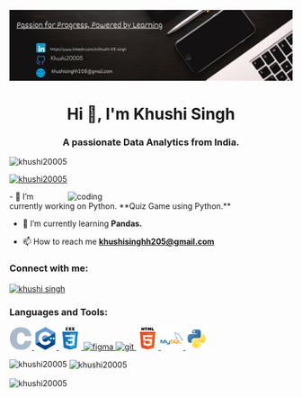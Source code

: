 ![logo](https://github.com/Khushi20005/Khushi20005/blob/main/Git-Banner.png.png)
<h1 align="center">Hi 👋, I'm Khushi Singh</h1>
<h3 align="center">A passionate Data Analytics from India.</h3>

<p align="left"> <img src="https://komarev.com/ghpvc/?username=khushi20005&label=Profile%20views&color=0e75b6&style=flat" alt="khushi20005" /> </p>
<p align="left"> <a href="https://github.com/ryo-ma/github-profile-trophy"><img src="https://github-profile-trophy.vercel.app/?username=khushi20005" alt="khushi20005" /></a> </p>

<img align="right" alt="coding" width="400" src="https://cdn.dribbble.com/users/17707/screenshots/2413754/rrr.gif">
- 🔭 I’m currently working on Python. **Quiz Game using Python.**

- 🌱 I’m currently learning **Pandas.**

- 📫 How to reach me **khushisinghh205@gmail.com**

<h3 align="left">Connect with me:</h3>
<p align="left">
<a href="https://linkedin.com/in/khushi singh" target="blank"><img align="center" src="https://raw.githubusercontent.com/rahuldkjain/github-profile-readme-generator/master/src/images/icons/Social/linked-in-alt.svg" alt="khushi singh" height="30" width="40" /></a>
</p>

<h3 align="left">Languages and Tools:</h3>
<p align="left"> <a href="https://www.cprogramming.com/" target="_blank" rel="noreferrer"> <img src="https://raw.githubusercontent.com/devicons/devicon/master/icons/c/c-original.svg" alt="c" width="40" height="40"/> </a> <a href="https://www.w3schools.com/cpp/" target="_blank" rel="noreferrer"> <img src="https://raw.githubusercontent.com/devicons/devicon/master/icons/cplusplus/cplusplus-original.svg" alt="cplusplus" width="40" height="40"/> </a> <a href="https://www.w3schools.com/css/" target="_blank" rel="noreferrer"> <img src="https://raw.githubusercontent.com/devicons/devicon/master/icons/css3/css3-original-wordmark.svg" alt="css3" width="40" height="40"/> </a> <a href="https://www.figma.com/" target="_blank" rel="noreferrer"> <img src="https://www.vectorlogo.zone/logos/figma/figma-icon.svg" alt="figma" width="40" height="40"/> </a> <a href="https://git-scm.com/" target="_blank" rel="noreferrer"> <img src="https://www.vectorlogo.zone/logos/git-scm/git-scm-icon.svg" alt="git" width="40" height="40"/> </a> <a href="https://www.w3.org/html/" target="_blank" rel="noreferrer"> <img src="https://raw.githubusercontent.com/devicons/devicon/master/icons/html5/html5-original-wordmark.svg" alt="html5" width="40" height="40"/> </a> <a href="https://www.mysql.com/" target="_blank" rel="noreferrer"> <img src="https://raw.githubusercontent.com/devicons/devicon/master/icons/mysql/mysql-original-wordmark.svg" alt="mysql" width="40" height="40"/> </a> <a href="https://www.python.org" target="_blank" rel="noreferrer"> <img src="https://raw.githubusercontent.com/devicons/devicon/master/icons/python/python-original.svg" alt="python" width="40" height="40"/> </a> </p>

<p><img align="left" src="https://github-readme-stats.vercel.app/api/top-langs?username=khushi20005&show_icons=true&locale=en&layout=compact" alt="khushi20005" /></p>

<p>&nbsp;<img align="center" src="https://github-readme-stats.vercel.app/api?username=khushi20005&show_icons=true&locale=en" alt="khushi20005" /></p>

<p><img align="center" src="https://github-readme-streak-stats.herokuapp.com/?user=khushi20005&" alt="khushi20005" /></p>
